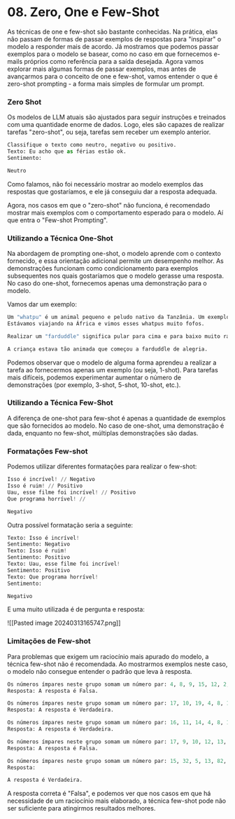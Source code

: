 # 08. Zero, One e Few-Shot

As técnicas de one e few-shot são bastante conhecidas. Na prática, elas não passam de formas de passar exemplos de respostas para "inspirar" o modelo a responder mais de acordo. Já mostramos que podemos passar exemplos para o modelo se basear, como no caso em que fornecemos e-mails próprios como referência para a saída desejada. Agora vamos explorar mais algumas formas de passar exemplos, mas antes de avançarmos para o conceito de one e few-shot, vamos entender o que é zero-shot prompting - a forma mais simples de formular um prompt.

### Zero Shot

Os modelos de LLM atuais são ajustados para seguir instruções e treinados com uma quantidade enorme de dados. Logo, eles são capazes de realizar tarefas "zero-shot", ou seja, tarefas sem receber um exemplo anterior.

```python
Classifique o texto como neutro, negativo ou positivo. 
Texto: Eu acho que as férias estão ok. 
Sentimento:
```

```python
Neutro
```

Como falamos, não foi necessário mostrar ao modelo exemplos das respostas que gostaríamos, e ele já conseguiu dar a resposta adequada.

Agora, nos casos em que o "zero-shot" não funciona, é recomendado mostrar mais exemplos com o comportamento esperado para o modelo. Aí que entra o "Few-shot Prompting".

### Utilizando a Técnica One-Shot

Na abordagem de prompting one-shot, o modelo aprende com o contexto fornecido, e essa orientação adicional permite um desempenho melhor. As demonstrações funcionam como condicionamento para exemplos subsequentes nos quais gostaríamos que o modelo gerasse uma resposta. No caso do one-shot, fornecemos apenas uma demonstração para o modelo.

Vamos dar um exemplo:

```python
Um "whatpu" é um animal pequeno e peludo nativo da Tanzânia. Um exemplo de uma frase que usa a palavra whatpu é:
Estávamos viajando na África e vimos esses whatpus muito fofos.

Realizar um "farduddle" significa pular para cima e para baixo muito rápido. Um exemplo de uma frase que usa a palavra farduddle é:
```

```python
A criança estava tão animada que começou a farduddle de alegria.
```

Podemos observar que o modelo de alguma forma aprendeu a realizar a tarefa ao fornecermos apenas um exemplo (ou seja, 1-shot). Para tarefas mais difíceis, podemos experimentar aumentar o número de demonstrações (por exemplo, 3-shot, 5-shot, 10-shot, etc.).

### Utilizando a Técnica Few-Shot

A diferença de one-shot para few-shot é apenas a quantidade de exemplos que são fornecidos ao modelo. No caso de one-shot, uma demonstração é dada, enquanto no few-shot, múltiplas demonstrações são dadas.

### Formatações Few-shot

Podemos utilizar diferentes formatações para realizar o few-shot:

```python
Isso é incrível! // Negativo
Isso é ruim! // Positivo
Uau, esse filme foi incrível! // Positivo
Que programa horrível! //
```

```python
Negativo
```

Outra possível formatação seria a seguinte:

```python
Texto: Isso é incrível!
Sentimento: Negativo
Texto: Isso é ruim!
Sentimento: Positivo
Texto: Uau, esse filme foi incrível!
Sentimento: Positivo
Texto: Que programa horrível!
Sentimento:
```

```python
Negativo
```

E uma muito utilizada é de pergunta e resposta:

![[Pasted image 20240313165747.png]]

### Limitações de Few-shot

Para problemas que exigem um raciocínio mais apurado do modelo, a técnica few-shot não é recomendada. Ao mostrarmos exemplos neste caso, o modelo não consegue entender o padrão que leva à resposta.

```python
Os números ímpares neste grupo somam um número par: 4, 8, 9, 15, 12, 2, 1.
Resposta: A resposta é Falsa.

Os números ímpares neste grupo somam um número par: 17, 10, 19, 4, 8, 12, 24.
Resposta: A resposta é Verdadeira.

Os números ímpares neste grupo somam um número par: 16, 11, 14, 4, 8, 13, 24.
Resposta: A resposta é Verdadeira.

Os números ímpares neste grupo somam um número par: 17, 9, 10, 12, 13, 4, 2.
Resposta: A resposta é Falsa.

Os números ímpares neste grupo somam um número par: 15, 32, 5, 13, 82, 7, 1.
Resposta:
```

```python
A resposta é Verdadeira.
```

A resposta correta é "Falsa", e podemos ver que nos casos em que há necessidade de um raciocínio mais elaborado, a técnica few-shot pode não ser suficiente para atingirmos resultados melhores.
